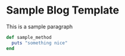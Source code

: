 # Sample Blog Template

This is a sample paragraph


```ruby
def sample_method
  puts "something nice"
end
```